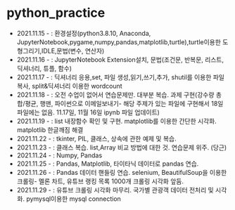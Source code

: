 # python_practice
- 2021.11.15 - : 환경설정(python3.8.10, Anaconda, JupyterNotebook,pygame,numpy,pandas,matplotlib,turtle),turtle이용한 도형그리기,IDLE,문법(변수, 연산자)
- 2021.11.16 - : JupyterNotebook Extension설치, 문법(조건문, 반복문, 리스트, 딕셔너리, 튜플, 함수)
- 2021.11.17 - : 딕셔너리 응용,set, 파일 생성,읽기,쓰기,추가, shutil를 이용한 파일복사, split&딕셔너리 이용한 wordcount
- 2021.11.18 - : 오전 수업이 없어서 연습문제만. 대부분 복습. 과제 구현(강수량 총합/평균, 행맨, 파이썬으로 이메일보내기- 해당 주제가 있는 파일에 구현해서 18일 파일에는 없음. 11.17일, 11월 16일 ipynb 파일 업데이트)
- 2021.11.19 - : list 내장함수 확인 및 구현. matplotlib를 이용한 간단한 시각화. matplotlib 한글깨짐 해결
- 2021.11.22 - : tkinter, PIL, 클래스, 상속에 관한 예제 및 복습.
- 2021.11.23 - : 클래스 복습. list,Array 비교 방법에 대한 것. 연습문제 위주. (당근)
- 2021.11.24 - : Numpy, Pandas 
- 2021.11.25 - : Pandas, Matplotlib, 타이타닉 데이터로 pandas 연습.
- 2021.11.26 - : Pandas 데이터 핸들링 연습. selenium, BeautifulSoup을 이용한 크롤링- 멜론 차트, 유튜브 랭킹 목록 1000개 크롤링 시각화 앞둠. 
- 2021.11.29 - : 유튜브 크롤링 시각화 마무리. 국가별 관광객 데이터 전처리 및 시각화. pymysql이용한 mysql connection 
